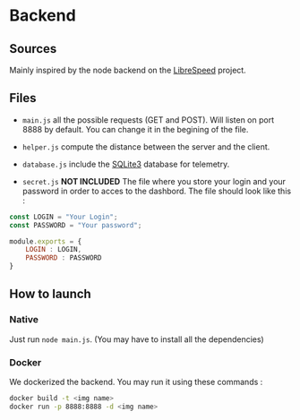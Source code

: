 # Backend

## Sources

Mainly inspired by the node backend on the [LibreSpeed](https://github.com/librespeed/speedtest/tree/node) project.

## Files

- `main.js` all the possible requests (GET and POST). Will listen on port 8888 by default. You can change it in the begining of the file.

- `helper.js` compute the distance between the server and the client.

- `database.js` include the [SQLite3](https://www.sqlite.org/index.html) database for telemetry.

- `secret.js` **NOT INCLUDED** The file where you store your login and your password in order to acces to the dashbord. The file should look like this :
```js
const LOGIN = "Your Login";
const PASSWORD = "Your password";

module.exports = {
    LOGIN : LOGIN,
    PASSWORD : PASSWORD
}
```

## How to launch

### Native

Just run `node main.js`. (You may have to install all the dependencies)

### Docker

We dockerized the backend. You may run it using these commands :

```bash
docker build -t <img name>
docker run -p 8888:8888 -d <img name>
```


